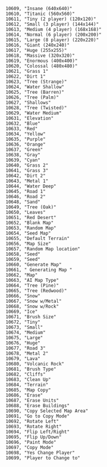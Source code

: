 ﻿```text
10609, "Insane (640x640)"
10610, "Titanic (560x560)"
10611, "Tiny (2 player) (120x120)"
10612, "Small (3 player) (144x144)"
10613, "Medium (4 player) (168x168)"
10614, "Normal (6 player) (200x200)"
10615, "Large (8 player) (220x220)"
10616, "Giant (240x240)"
10617, "Huge (255x255)"
10618, "Massive (320x320)"
10619, "Enormous (400x400)"
10620, "Colossal (480x480)"
10621, "Grass 1"
10622, "Dirt 1"
10623, "Tree (Strange)"
10624, "Water Shallow"
10625, "Tree (Barren)"
10626, "Tree (Palm)"
10627, "Shallows"
10628, "Tree (Twisted)"
10629, "Water Medium"
10631, "Elevation"
10632, "Blue"
10633, "Red"
10634, "Yellow"
10635, "Purple"
10636, "Orange"
10637, "Green"
10638, "Gray"
10639, "Cyan"
10640, "Grass 2"
10641, "Grass 3"
10642, "Dirt 2"
10643, "Metal 1"
10644, "Water Deep"
10645, "Road 1"
10646, "Road 2"
10648, "Sand"
10649, "Tree (Oak)"
10650, "Leaves"
10651, "Red Desert"
10652, "Blank Map"
10653, "Random Map"
10654, "Seed Map"
10655, "Default Terrain"
10656, "Map Size"
10657, "Random Map location"
10658, "Seed"
10659, "Seed"
10660, "Generate Map"
10661, " Generating Map "
10662, "Map"
10663, "AI Map Type"
10664, "Tree (Pine)"
10665, "Tree (Redwood)"
10666, "Snow"
10667, "Snow w/Metal"
10668, "Snow w/Rock"
10669, "Ice"
10671, "Brush Size"
10672, "Tiny"
10673, "Small"
10674, "Medium"
10675, "Large"
10676, "Huge"
10677, "Road 3"
10678, "Metal 2"
10679, "Lava"
10680, "Volcanic Rock"
10681, "Brush Type"
10682, "Cliffs"
10683, "Clean Up"
10684, "Terrain"
10685, "Map Copy"
10686, "Erase"
10687, "Erase Units"
10688, "Erase Buildings"
10690, "Copy Selected Map Area"
10691, "Go to Copy Mode"
10692, "Rotate Left"
10693, "Rotate Right"
10694, "Flip Left/Right"
10695, "Flip Up/Down"
10696, "Paint Mode"
10697, "Copy Mode"
10698, "Yes Change Player"
10699, "Player to Change to"
```